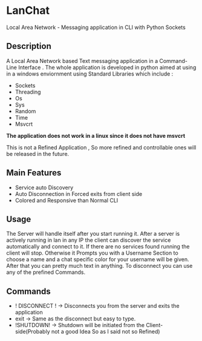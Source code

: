 # LanChat
Local Area Network - Messaging application in CLI with Python Sockets

## Description
A Local Area Network based Text messaging application in a Command-Line Interface . The whole application is developed in python aimed at using in a windows enviornment using Standard Libraries which include :

* Sockets
* Threading
* Os
* Sys
* Random
* Time
* Msvcrt

**The application does not work in a linux since it does not have msvcrt**

This is not a Refined Application , So more refined and controllable ones will be released in the future.

## Main Features
* Service auto Discovery
* Auto Disconnection in Forced exits from client side
* Colored and Responsive than Normal CLI

## Usage

The Server will handle itself after you start running it. After a server is actively running in lan in any IP the client can discover the service automatically and connect to it. If there are no services found running the client will stop. Otherwise it Prompts you with a Username Section to choose a name and a chat specific color for your username will be given. After that you can pretty much text in anything. To disconnect you can use any of the prefined Commands.

## Commands

* ! DISCONNECT ! -> Disconnects you from the server and exits the application
* exit           -> Same as the disconnect but easy to type.
* !SHUTDOWN!     -> Shutdown will be initiated from the Client-side(Probably not a good Idea So as I said not so Refined)



